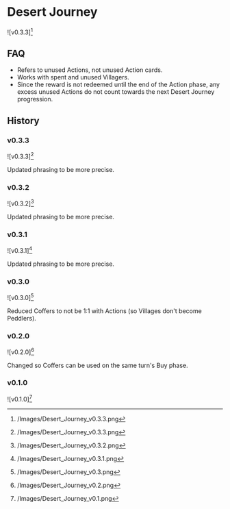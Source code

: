 # Desert Journey

![v0.3.3][^v0.3.3]

## FAQ

- Refers to unused Actions, not unused Action cards.
- Works with spent and unused Villagers.
- Since the reward is not redeemed until the end of the Action phase, any
excess unused Actions do not count towards the next Desert Journey progression.

## History

### v0.3.3

![v0.3.3][^v0.3.3]

Updated phrasing to be more precise.

### v0.3.2

![v0.3.2][^v0.3.2]

Updated phrasing to be more precise.

### v0.3.1

![v0.3.1][^v0.3.1]

Updated phrasing to be more precise.

### v0.3.0

![v0.3.0][^v0.3.0]

Reduced Coffers to not be 1:1 with Actions (so Villages don't become Peddlers).

### v0.2.0

![v0.2.0][^v0.2.0]

Changed so Coffers can be used on the same turn's Buy phase.

### v0.1.0

![v0.1.0][^v0.1.0]

[^v0.1.0]: /Images/Desert_Journey_v0.1.png
[^v0.2.0]: /Images/Desert_Journey_v0.2.png
[^v0.3.0]: /Images/Desert_Journey_v0.3.png
[^v0.3.1]: /Images/Desert_Journey_v0.3.1.png
[^v0.3.2]: /Images/Desert_Journey_v0.3.2.png
[^v0.3.3]: /Images/Desert_Journey_v0.3.3.png
